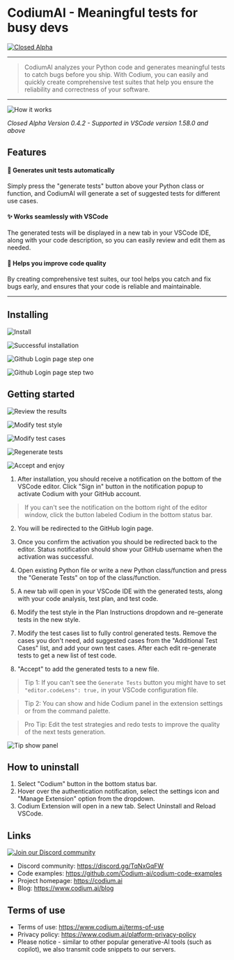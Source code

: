 # CodiumAI - Meaningful tests for busy devs

[![Closed Alpha](https://raw.githubusercontent.com/Codium-ai/codium-code-examples/main/media/docs/Closedalphabanner.png)](https://www.codium.ai/#Contact-us)

---

> CodiumAI analyzes your Python code and generates meaningful tests to catch bugs before you ship. With Codium, you can easily and quickly create comprehensive test suites that help you ensure the reliability and correctness of your software.

---

![How it works](https://raw.githubusercontent.com/Codium-ai/codium-code-examples/main/media/docs/v042-qa-3Full.gif)

_Closed Alpha Version 0.4.2 - Supported in VSCode version 1.58.0 and above_

## Features

#### 🤖 Generates unit tests automatically

Simply press the "generate tests" button above your Python class or function, and CodiumAI will generate a set of suggested tests for different use cases.

#### ✨ Works seamlessly with VSCode

The generated tests will be displayed in a new tab in your VSCode IDE, along with your code description, so you can easily review and edit them as needed.

#### 🚀 Helps you improve code quality

By creating comprehensive test suites, our tool helps you catch and fix bugs early, and ensures that your code is reliable and maintainable.

---

## Installing

![Install](https://raw.githubusercontent.com/Codium-ai/codium-code-examples/main/media/docs/Step1.png)
<br>

![Successful installation](https://raw.githubusercontent.com/Codium-ai/codium-code-examples/main/media/docs/docs/Step2.png)
<br>

![Github Login page step one](https://raw.githubusercontent.com/Codium-ai/codium-code-examples/main/media/docs/docs/Step3.png)
<br>

![Github Login page step two](https://raw.githubusercontent.com/Codium-ai/codium-code-examples/main/media/docs/docs/Step4.png)
<br>

## Getting started

![Review the results](https://raw.githubusercontent.com/Codium-ai/codium-code-examples/main/media/docs/Step5.png)
<br>

![Modify test style](https://raw.githubusercontent.com/Codium-ai/codium-code-examples/main/media/docs/Step6.png)
<br>

![Modify test cases](https://raw.githubusercontent.com/Codium-ai/codium-code-examples/main/media/docs/Step7.png)
<br>

![Regenerate tests](https://raw.githubusercontent.com/Codium-ai/codium-code-examples/main/media/docs/Step8.png)
<br>

![Accept and enjoy](https://raw.githubusercontent.com/Codium-ai/codium-code-examples/main/media/docs/Step9.png)
<br>

1. After installation, you should receive a notification on the bottom of the VSCode editor. Click "Sign in" button in the notification popup to activate Codium with your GitHub account.

> If you can't see the notification on the bottom right of the editor window, click the button labeled Codium in the bottom status bar.

2. You will be redirected to the GitHub login page.

3. Once you confirm the activation you should be redirected back to the editor. Status notification should show your GitHub username when the activation was successful.

4. Open existing Python file or write a new Python class/function and press the "Generate Tests" on top of the class/function.

5. A new tab will open in your VSCode IDE with the generated tests, along with your code analysis, test plan, and test code.

6. Modify the test style in the Plan Instructions dropdown and re-generate tests in the new style.

7. Modify the test cases list to fully control generated tests. Remove the cases you don't need, add suggested cases from the "Additional Test Cases" list, and add your own test cases. After each edit re-generate tests to get a new list of test code.

8. "Accept" to add the generated tests to a new file.

> Tip 1: If you can't see the `Generate Tests` button you might have to set `"editor.codeLens": true,` in your VSCode configuration file.
> <br>

> Tip 2: You can show and hide Codium panel in the extension settings or from the command palette.
> <br>

> Pro Tip: Edit the test strategies and redo tests to improve the quality of the next tests generation.
> <br>

![Tip show panel](https://raw.githubusercontent.com/Codium-ai/codium-code-examples/main/media/docs/Tip1.png)
<br>

## How to uninstall

1. Select "Codium" button in the bottom status bar.
2. Hover over the authentication notification, select the settings icon and "Manage Extension" option from the dropdown.
3. Codium Extension will open in a new tab. Select Uninstall and Reload VSCode.

## Links

[![Join our Discord community](https://raw.githubusercontent.com/Codium-ai/codium-code-examples/main/media/docs/Joincommunity.png)](https://discord.gg/TqNxGqFW)

- Discord community: https://discord.gg/TqNxGqFW
- Code examples: https://github.com/Codium-ai/codium-code-examples
- Project homepage: https://codium.ai
- Blog: https://www.codium.ai/blog

## Terms of use

- Terms of use: https://www.codium.ai/terms-of-use
- Privacy policy: https://www.codium.ai/platform-privacy-policy
- Please notice - similar to other popular generative-AI tools (such as copilot), we also transmit code snippets to our servers.
